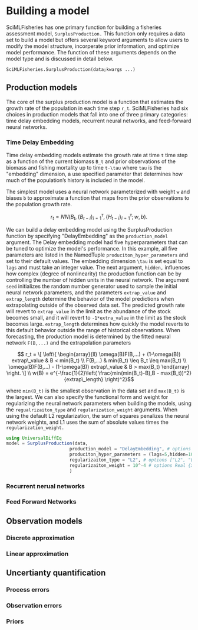 # Building a model 

SciMLFisheries has one primary function for building a fisheries assessment model, `SurplusProduction.` This function only requires a data set to build a model but offers several keyword arguments to allow users to modify the model structure, incorperate prior information, and optimize model performance. The function of these arguments depends on the model type and is discussed in detail below.


```@docs
SciMLFisheries.SurplusProduction(data;kwargs ...)
```


## Production models
The core of the surplus production model is a function that estimates the growth rate of the population in each time step ``r_t``. SciMLFisheries had six choices in production models that fall into one of three primary categories: time delay embedding models, recurrent neural networks, and feed-forward neural networks.  


### Time Delay Embedding
Time delay embedding models estimate the growth rate at time ``t``  time step as a function of the current biomass ``B_t`` and prior observations of the biomass and fishing mortality up to time ``t-\tau`` where ``tau`` is the "embedding" dimension, a use specified parameter that determines how much of the population’s history is included in the model.


The simplest model uses a neural network parameterized with weight ``w`` and biases ``b`` to approximate a function that maps from the prior observations to the population growth rate.


```math
r_t = NN(B_t,\{B_{t-i}\}_{i=1}^{\tau}, \{H_{t-i}\}_{i=1}^{\tau};w,b).
```


We can build a delay embedding model using the SurplusProduction function by specifying "DelayEmbedding" as the     `production_model` argument. The Delay embedding model had five hyperparameters that can be tuned to optimize the model's performance. In this example, all five parameters are listed in the NamedTuple `produciton_hyper_parameters` and set to their default values. The embedding dimension ``\tau`` is set equal to `lags` and must take an integer value. The next argument, `hidden,` influences how complex (degree of nonlinearity) the production function can be by controlling the number of hidden units in the neural network. The argument `seed` initializes the random number generator used to sample the initial neural network parameters, and the parameters `extrap_value` and `extrap_length` determine the behavior of the model predictions when extrapolating outside of the observed data set. The predicted growth rate will revert to `extrap_value` in the limit as the abundance of the stock becomes small, and it will revert to `-1*extra_value` in the limit as the stock becomes large. `extrap_length` determines how quickly the model reverts to this default behavior outside the range of historical observations. When forecasting, the production model is determined by the fitted neural network ``F(B,...)`` and the extrapolation parameters


```math
   r_t = \[   \left\{
\begin{array}{ll}
     \omega(B)F(B,...) + (1-\omega(B)) extrap\_value & B < min(B_t) \\
     F(B,...) &  min(B_t) \leq B_t \leq max(B_t) \\
     \omega(B)F(B,...) - (1-\omega(B)) extrap\_value & B >  max(B_t) 
\end{array}
\right. \] \\
w(B) = e^{-\frac{1}{2}\left( \frac{min(min(B_t)-B),B - max(B_t))^2}{extrap\_length} \right)^2}
```
where ``min(B_t)`` is the smallest observation in the data set and ``max(B_t)`` is the largest. We can also specify the functional form and weight for regularizing the neural network parameters when building the models, using the `regualrizaiton_type` and `regularization_weight` arguments. When using the default L2 regularization, the sum of squares penalizes the neural network weights, and L1 uses the sum of absolute values times the `regularization_weight.`

```julia
using UniversalDiffEq
model = SurplusProduction(data,
                        production_model = "DelayEmbedding", # options Int
                        produciton_hyper_parameters = (lags=5,hidden=10,seed=123,extrap_value=0.0,extrap_length=0.5),
                        regularizaiton_type = "L2", # options ["L2", "L1"]
                        regularizaiton_weight = 10^-4 # options Real {x | x >= 0}
                        )
```


### Recurrent nerual networks



### Feed Forward Networks


## Observation models 

### Discrete approximation 

### Linear approximation 


## Uncertianty quantification 

### Process errors

### Observation errors

### Priors  